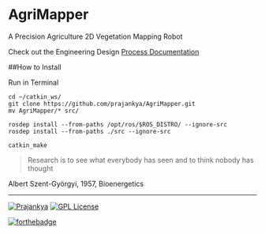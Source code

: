 # AgriMapper #
A Precision Agriculture 2D Vegetation Mapping Robot

Check out the Engineering Design [Process Documentation](../../wiki/Documentation)

##How to Install

Run in Terminal
```
cd ~/catkin_ws/
git clone https://github.com/prajankya/AgriMapper.git
mv AgriMapper/* src/

rosdep install --from-paths /opt/ros/$ROS_DISTRO/ --ignore-src
rosdep install --from-paths ./src --ignore-src

catkin_make
```

>Research is to see what everybody has seen and to think nobody has thought

Albert Szent-Györgyi, 1957, Bioenergetics


___
[![Prajankya](https://img.shields.io/badge/Developer_By-Prajankya-blue.svg)](https://github.com/prajankya) [![GPL License](https://img.shields.io/badge/Licensed_under-LGPL--v3-blue.svg)](https://github.com/prajankya/Agribot/blob/master/LICENSE)

[![forthebadge](http://forthebadge.com/images/badges/powered-by-electricity.svg)](http://forthebadge.com)
